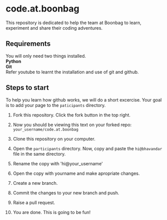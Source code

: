 # code.at.boonbag
This repository is dedicated to help the team at Boonbag to learn, experiment and share their coding adventures.

## Requirements
You will only need two things installed. <br />
  **Python**<br />
  **Git**<br />
  Refer youtube to learnt the installation and use of git and github.

## Steps to start

  To help you learn how github works, we will do a short excercise. Your goal is to add your page to the `paticipants` directory.

  01. Fork this repository. Click the fork button in the top right.

  02. Now you should be viewing this text on your forked repo:
  `your_username/code.at.boonbag`

  03. Clone this repository on your computer.

  04. Open the `participants` directory. Now, copy and paste the `hi@bhavandar` file in the same directory.

  05. Rename the copy with 'hi@your_username' 

  06. Open the copy with yourname and make apropriate changes.

  07. Create a new branch.

  08. Commit the changes to your new branch and push.

  09. Raise a pull request. 

  10. You are done. This is going to be fun!
